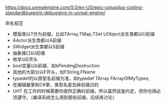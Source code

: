 https://docs.unrealengine.com/5.0/en-US/epic-cplusplus-coding-standardblueprint-debugging-in-unreal-engine/

命名规范

-   模版类以T作为前缀，比如TArray,TMap,TSet UObject派生类都以U前缀  
-   AActor派生类都以A前缀  
-   SWidget派生类都以S前缀  
-   抽象接口以I前缀  
-   枚举以E开头  
-   bool变量以b前缀，如bPendingDestruction  
-   其他的大部分以F开头，如FString,FName  
-   typedef的以原型名前缀为准，如typedef TArray FArrayOfMyTypes;  
-   在编辑器里和C#里，类型名是去掉前缀过的  
-   UHT 在工作的时候需要你提供正确的前缀，所以虽然说是约定，但你也得必须遵守。（编译系统怎么用到那些前缀，后续再讨论）

